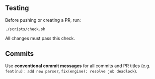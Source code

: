 ## Testing

Before pushing or creating a PR, run:

```
./scripts/check.sh
```

All changes must pass this check.

## Commits

Use **conventional commit messages** for all commits and PR titles (e.g.
`feat(nu): add new parser`, `fix(engine): resolve job deadlock`).
